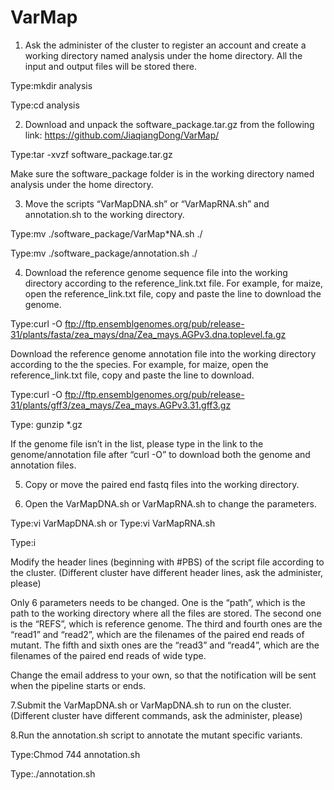 # VarMap
1. Ask the administer of the cluster to register an account and create a working directory named analysis under the home directory. All the input and output files will be stored there. 

Type:mkdir analysis

Type:cd analysis

2. Download and unpack the software_package.tar.gz from the following link:
https://github.com/JiaqiangDong/VarMap/

Type:tar -xvzf software_package.tar.gz

Make sure the software_package folder is in the working directory named analysis under the home directory.

3. Move the scripts “VarMapDNA.sh” or “VarMapRNA.sh” and annotation.sh to the working directory.

Type:mv ./software_package/VarMap*NA.sh ./

Type:mv ./software_package/annotation.sh ./

4. Download the reference genome sequence file into the working directory according to the reference_link.txt file. For example, for maize, open the reference_link.txt file, copy and paste the line to download the genome.

Type:curl -O ftp://ftp.ensemblgenomes.org/pub/release-31/plants/fasta/zea_mays/dna/Zea_mays.AGPv3.dna.toplevel.fa.gz

Download the reference genome annotation file into the working directory according to the the species. For example, for maize, open the reference_link.txt file, copy and paste the line to download.

Type:curl -O ftp://ftp.ensemblgenomes.org/pub/release-31/plants/gff3/zea_mays/Zea_mays.AGPv3.31.gff3.gz

Type: gunzip *.gz
 
If the genome file isn’t in the list, please type in the link to the genome/annotation file after “curl -O” to download both the genome and annotation files.
 
5. Copy or move the paired end fastq files into the working directory. 

6. Open the VarMapDNA.sh or VarMapRNA.sh to change the parameters.

Type:vi VarMapDNA.sh
or
Type:vi VarMapRNA.sh

Type:i

Modify the header lines (beginning with #PBS) of the script file according to the cluster. (Different cluster have different header lines, ask the administer, please)

Only 6 parameters needs to be changed. One is the “path”, which is the path to the working directory where all the files are stored. The second one is the “REFS”, which is reference genome. The third and fourth ones are the “read1” and “read2”, which are the filenames of the paired end reads of mutant. The fifth and sixth ones are the “read3” and “read4”, which are the filenames of the paired end reads of wide type.

Change the email address to your own, so that the notification will be sent when the pipeline starts or ends.

7.Submit the VarMapDNA.sh or VarMapDNA.sh to run on the cluster. (Different cluster have different commands, ask the administer, please)

8.Run the annotation.sh script to annotate the mutant specific variants. 

Type:Chmod 744 annotation.sh

Type:./annotation.sh
